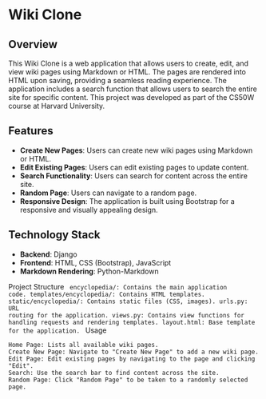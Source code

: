 # Wiki Clone

## Overview

This Wiki Clone is a web application that allows users to create, edit, and view wiki pages using Markdown or HTML. The pages are rendered into HTML upon saving, providing a seamless reading experience. The application includes a search function that allows users to search the entire site for specific content. This project was developed as part of the CS50W course at Harvard University.

## Features

- **Create New Pages**: Users can create new wiki pages using Markdown or HTML.
- **Edit Existing Pages**: Users can edit existing pages to update content.
- **Search Functionality**: Users can search for content across the entire site.
- **Random Page**: Users can navigate to a random page.
- **Responsive Design**: The application is built using Bootstrap for a responsive and visually appealing design.

## Technology Stack

- **Backend**: Django
- **Frontend**: HTML, CSS (Bootstrap), JavaScript
- **Markdown Rendering**: Python-Markdown



Project Structure
 <code>
    encyclopedia/: Contains the main application code.
    templates/encyclopedia/: Contains HTML templates.
    static/encyclopedia/: Contains static files (CSS, images).
    urls.py: URL routing for the application.
    views.py: Contains view functions for handling requests and rendering templates.
    layout.html: Base template for the application.
</code>
Usage

    Home Page: Lists all available wiki pages.
    Create New Page: Navigate to "Create New Page" to add a new wiki page.
    Edit Page: Edit existing pages by navigating to the page and clicking "Edit".
    Search: Use the search bar to find content across the site.
    Random Page: Click "Random Page" to be taken to a randomly selected page.
